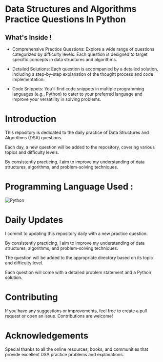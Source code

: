 # Data Structures and Algorithms Practice Questions In Python

## What's Inside !

- Comprehensive Practice Questions: Explore a wide range of questions categorized by difficulty levels. Each question is designed to target specific concepts in data structures and algorithms.

- Detailed Solutions: Each question is accompanied by a detailed solution, including a step-by-step explanation of the thought process and code implementation.

- Code Snippets: You'll find code snippets in multiple programming languages (e.g., Python) to cater to your preferred language and improve your versatility in solving problems.

# Introduction

This repository is dedicated to the daily practice of Data Structures and Algorithms (DSA) questions. 

Each day, a new question will be added to the repository, covering various topics and difficulty levels.

By consistently practicing, I aim to improve my understanding of data structures, algorithms, and problem-solving techniques.

# Programming Language Used :

![Python](https://img.shields.io/badge/python-%233776AB.svg?style=for-the-badge&logo=python&logoColor=white) 

# Daily Updates

I commit to updating this repository daily with a new practice question.

By consistently practicing, I aim to improve my understanding of data structures, algorithms, and problem-solving techniques. 

The question will be added to the appropriate directory based on its topic and difficulty level. 

Each question will come with a detailed problem statement and a Python solution.

# Contributing

If you have any suggestions or improvements, feel free to create a pull request or open an issue.
Contributions are welcome!

# Acknowledgements

Special thanks to all the online resources, books, and communities that provide excellent DSA practice problems and explanations.

